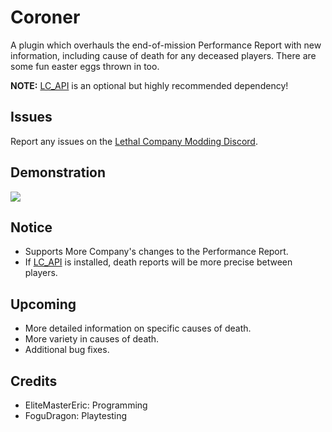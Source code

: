 # Coroner

A plugin which overhauls the end-of-mission Performance Report with new information, including cause of death for any deceased players. There are some fun easter eggs thrown in too.

**NOTE:** [LC_API](https://thunderstore.io/c/lethal-company/p/2018/LC_API/) is an optional but highly recommended dependency!

## Issues
Report any issues on the [Lethal Company Modding Discord](https://discord.com/channels/1168655651455639582/1180049504418930709).

## Demonstration
![](https://raw.githubusercontent.com/EliteMasterEric/Coroner/master/Art/StungByBees.png)

## Notice
- Supports More Company's changes to the Performance Report.
- If [LC_API](https://thunderstore.io/c/lethal-company/p/2018/LC_API/) is installed, death reports will be more precise between players.

## Upcoming
- More detailed information on specific causes of death.
- More variety in causes of death.
- Additional bug fixes.

## Credits
- EliteMasterEric: Programming
- FoguDragon: Playtesting
